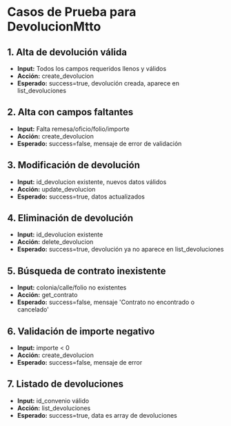 # Casos de Prueba para DevolucionMtto

## 1. Alta de devolución válida
- **Input:** Todos los campos requeridos llenos y válidos
- **Acción:** create_devolucion
- **Esperado:** success=true, devolución creada, aparece en list_devoluciones

## 2. Alta con campos faltantes
- **Input:** Falta remesa/oficio/folio/importe
- **Acción:** create_devolucion
- **Esperado:** success=false, mensaje de error de validación

## 3. Modificación de devolución
- **Input:** id_devolucion existente, nuevos datos válidos
- **Acción:** update_devolucion
- **Esperado:** success=true, datos actualizados

## 4. Eliminación de devolución
- **Input:** id_devolucion existente
- **Acción:** delete_devolucion
- **Esperado:** success=true, devolución ya no aparece en list_devoluciones

## 5. Búsqueda de contrato inexistente
- **Input:** colonia/calle/folio no existentes
- **Acción:** get_contrato
- **Esperado:** success=false, mensaje 'Contrato no encontrado o cancelado'

## 6. Validación de importe negativo
- **Input:** importe < 0
- **Acción:** create_devolucion
- **Esperado:** success=false, mensaje de error

## 7. Listado de devoluciones
- **Input:** id_convenio válido
- **Acción:** list_devoluciones
- **Esperado:** success=true, data es array de devoluciones
